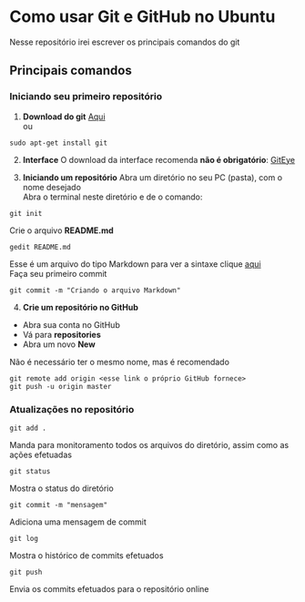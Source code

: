 # Como usar Git e GitHub no Ubuntu
Nesse repositório irei escrever os principais comandos do git  

## Principais comandos
### Iniciando seu primeiro repositório
1. **Download do git**
[Aqui](https://git-scm.com/download/guis)  
ou  
```
sudo apt-get install git
```
2. **Interface**
O download da interface recomenda __não é obrigatório__: [GitEye](http://www.collab.net/downloads/giteye)  

3. **Iniciando um repositório**
Abra um diretório no seu PC (pasta), com o nome desejado  
Abra o terminal neste diretório e de o comando:  
```
git init
```
Crie o arquivo **README.md**  
```
gedit README.md
```
Esse é um arquivo do tipo Markdown para ver a sintaxe clique [aqui](https://guides.github.com/features/mastering-markdown/)  
Faça seu primeiro commit  
```
git commit -m "Criando o arquivo Markdown"
```
4. **Crie um repositório no GitHub**
* Abra sua conta no GitHub  
* Vá para __repositories__  
* Abra um novo __New__  

Não é necessário ter o mesmo nome, mas é recomendado  
```
git remote add origin <esse link o próprio GitHub fornece>
git push -u origin master
```
### Atualizações no repositório
```
git add .
```
Manda para monitoramento todos os arquivos do diretório, assim como as ações efetuadas
```
git status
```
Mostra o status do diretório
```
git commit -m "mensagem"
```
Adiciona uma mensagem de commit
```
git log
``` 
Mostra o histórico de commits efetuados
```
git push
```
Envia os commits efetuados para o repositório online

